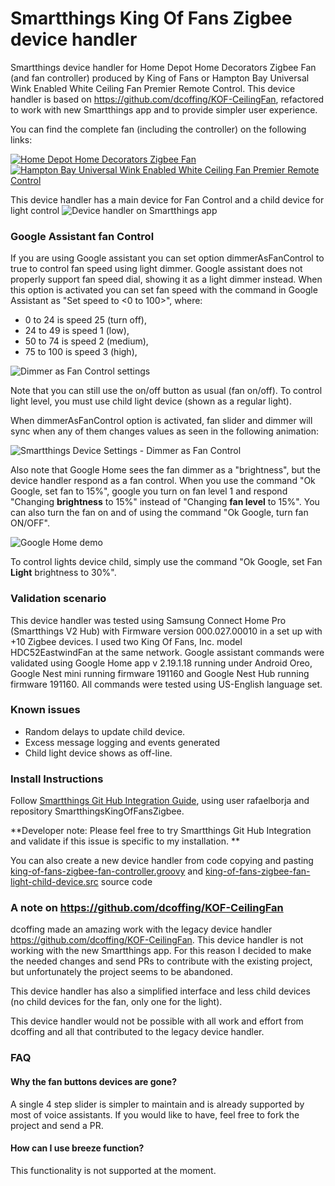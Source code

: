 # Smartthings King Of Fans Zigbee device handler
Smartthings device handler for Home Depot Home Decorators Zigbee Fan (and fan controller) produced by King of Fans or Hampton Bay Universal Wink Enabled White Ceiling Fan Premier Remote Control. This device handler is based on  https://github.com/dcoffing/KOF-CeilingFan, refactored to work with new Smartthings app and to provide simpler user experience.

You can find the complete fan (including the controller) on the following links:

[![Home Depot Home Decorators Zigbee Fan](images/home-decorators-collection-ceiling-fan.jpg)](https://www.homedepot.com/p/Home-Decorators-Collection-Gardinier-52-in-LED-Indoor-Brushed-Nickel-WINK-Enabled-Smart-Ceiling-Fan-with-Integrated-Light-Kit-with-Remote-Control-43260/206648825)
[![Hampton Bay Universal Wink Enabled White Ceiling Fan Premier Remote Control](images/hampton-bay-ceiling-fan-remotes.jpg)](https://www.homedepot.com/p/Hampton-Bay-Universal-Wink-Enabled-White-Ceiling-Fan-Premier-Remote-Control-99432/206591100)

This device handler has a main device for Fan Control and a child device for light control
![Device handler on Smartthings app](images/screenshots/screenshots.jpg)

### Google Assistant fan Control

If you are using Google assistant you can set option dimmerAsFanControl to true to control fan speed using light dimmer.
Google assistant does not properly support fan speed dial, showing it as a light dimmer instead. When this option is activated you can set fan speed with the command in Google Assistant as "Set <FAN NAME> speed to <0 to 100>", where:
  - 0 to 24 is speed 25 (turn off),
  - 24 to 49 is speed 1 (low),
  - 50 to 74 is speed 2 (medium),
  - 75 to 100 is speed 3 (high),
  
![Dimmer as Fan Control settings](images/screenshots/set_dimmer_as_fan_control_settings.jpg)


Note that you can still use the on/off button as usual (fan on/off). To control light level, you must use child light device (shown as a regular light).

When dimmerAsFanControl option is activated, fan slider and dimmer will sync when any of them changes values as seen in the following animation: 

![Smartthings Device Settings - Dimmer as Fan Control](images/screenshots/smartthings_dimmer_as_fan_control_demo.gif) 

Also note that Google Home sees the fan dimmer as a "brightness", but the device handler respond as a fan control. When you use the command "Ok Google, set fan to 15%", google you turn on fan level 1 and respond "Changing **brightness** to 15%" instead of "Changing **fan level** to 15%". You can also turn the fan on and of using the command "Ok Google, turn fan ON/OFF".

![Google Home demo](images/screenshots/google_home_fan_control.gif)

To control lights device child, simply use the command "Ok Google, set Fan **Light** brightness to 30%".


### Validation scenario 
This device handler was tested using Samsung Connect Home Pro (Smartthings V2 Hub) with Firmware version	000.027.00010 in a set up with +10 Zigbee devices. I used two King Of Fans, Inc. model HDC52EastwindFan at the same network.
Google assistant commands were validated using Google Home app  v 2.19.1.18 running under Android Oreo, Google Nest mini running  firmware 191160 and Google Nest Hub running  firmware 191160. All commands were tested using US-English language set.

### Known issues
- Random delays to update child device.
- Excess message logging and events generated
- Child light device shows as off-line.

### Install Instructions

Follow [Smartthings Git Hub Integration Guide](https://docs.smartthings.com/en/latest/tools-and-ide/github-integration.html), using user rafaelborja and repository SmartthingsKingOfFansZigbee.


**Developer note: Please feel free to try Smartthings Git Hub Integration and validate if this issue is specific to my installation. **

You can also create a new device handler from code copying and pasting [king-of-fans-zigbee-fan-controller.groovy](https://raw.githubusercontent.com/rafaelborja/SmartthingsKingOfFansZigbee/master/devicetypes/rafaelborja/king-of-fans-zigbee-fan-controller.src/king-of-fans-zigbee-fan-controller.groovy) and [king-of-fans-zigbee-fan-light-child-device.src](https://raw.githubusercontent.com/rafaelborja/SmartthingsKingOfFansZigbee/master/devicetypes/rafaelborja/king-of-fans-zigbee-fan-light-child-device.src/king-of-fans-zigbee-fan-light-child-device.groovy) source code

### A note on https://github.com/dcoffing/KOF-CeilingFan

dcoffing made an amazing work with the legacy device handler https://github.com/dcoffing/KOF-CeilingFan. This device handler is not working with the new Smartthings app. For this reason I decided to make the needed changes and send PRs to contribute with the existing project, but unfortunately the project seems to be abandoned. 

This device handler has also a simplified interface and less child devices (no child devices for the fan, only one for the light).

This device handler would not be possible with all work and effort from dcoffing and all that contributed to the legacy device handler.

### FAQ
#### Why the fan buttons devices are gone?
A single 4 step slider is simpler to maintain and is already supported by most of voice assistants. If you would like to have, feel free to fork the project and send a PR. 

#### How can I use breeze function?
This functionality is not supported at the moment. 
